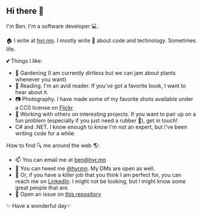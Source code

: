 ## Hi there 👋

I'm Ben. I'm a software developer 💻. 

🏠 I write at [hyr.mn](http://hyr.mn). I mostly write 📝 about code and technology. Sometimes life.

💕 Things I like:
 - 🌱 Gardening (I am currently dirtless but we can jam about plants whenever you want)
 - 📖 Reading. I'm an avid reader. If you've got a favorite book, I want to hear about it.
 - 📷 Photography. I have made some of my favorite shots available under a CC0 license on [Flickr](https://www.flickr.com/photos/benhyr)
 - 🤼 Working with others on interesting projects. If you want to pair up on a fun problem (especially if you just need a rubber 🦆), get in touch!
 - C# and .NET. I know enough to know I'm not an expert, but I've been writing code for a while.
 
 How to find 🔍 me around the web 🌎:
  - 📫 You can email me at [ben@hyr.mn](mailto:ben@hyr.mn)
  - 💭 You can tweet me [@hyrmn](https://twitter.com/hyrmn). My DMs are open as well.
  - 🔗 Or, if you have a killer job that you think I am perfect for, you can reach me on [LinkedIn](https://www.linkedin.com/in/benhyrman/). I might not be looking, but I might know some great people that are.
  - 📜 Open an issue on [this repository](https://github.com/hyrmn/hyrmn)
  
✨ Have a wonderful day✨
